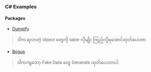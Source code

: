 ### C# Examples

#### Packages
- [Dumpify](https://github.com/sannlynnhtun-coding/Packages.DumpifyExample)
> ဒါက ရလာတဲ့ object တွေကို table လိုမျိုး ကြည့်လို့ရအောင်ထုတ်ပေးတာ 
 
- [Bogus](https://github.com/sannlynnhtun-coding/Packages.BogusExample)
> ဒါကကျတော့ Fake Data တွေ Generate ထုတ်ပေးတာပါ
